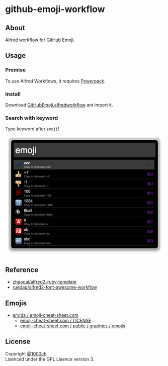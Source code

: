 # github-emoji-workflow

## About

Alfred workflow for GitHub Emoji.

## Usage

### Premise

To use Alfred Workflows, it requires [Powerpack](http://www.alfredapp.com/powerpack/).

### Install

Download [GitHubEmoji.alfredworkflow](https://github.com/1000ch/github-emoji-workflow/raw/master/GitHubEmoji.alfredworkflow) ant import it.

### Search with keyword

Type keyword after `emoji`!

![](/screenshot/emoji.png)

## Reference

- [zhaocai/alfred2-ruby-template](https://github.com/zhaocai/alfred2-ruby-template/)
- [ruedap/alfred2-font-awesome-workflow](https://github.com/ruedap/alfred2-font-awesome-workflow/)

## Emojis

- [arvida / emoji-cheat-sheet.com](https://github.com/arvida/emoji-cheat-sheet.com)
    - [emoji-cheat-sheet.com / LICENSE](https://github.com/arvida/emoji-cheat-sheet.com/blob/master/LICENSE)
    - [emoji-cheat-sheet.com / public / graphics / emojis](https://github.com/arvida/emoji-cheat-sheet.com/tree/master/public/graphics/emojis)

## License

Copyright [@1000ch](http://twitter.com/1000ch)  
Lisenced under the GPL Lisence version 3.  
